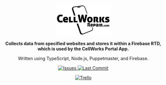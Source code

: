 <p align="center">
  <a align="center" href='portal.cellworksrepair.com'/>
    <img src="logo.svg" width="35%" />
  </a>
</p>

<p align="center">
    <b>Collects data from specified websites and stores it within a Firebase RTD, which is used by the CellWorks Portal App.</b>
</p>

<p align="center">
    Written using TypeScript, Node.js, Puppetmaster, and Firebase.
</p>

<p align="center">
    <a href="https://github.com/Cellworks/Cellworks-Portal-Data-Collector/issues" target="_blank">
        <img src="https://img.shields.io/github/issues/Cellworks/Cellworks-Portal-Data-Collector?color=red&style=for-the-badge" alt="Issues"/>
    </a>
    <a href="https://github.com/Cellworks/Cellworks-Portal-Data-Collector/commits" target="_blank">
        <img src="https://img.shields.io/github/last-commit/Cellworks/Cellworks-Portal-Data-Collector?color=darkgreen&style=for-the-badge" alt="Last Commit"/>
    </a>
</p>

<p align="center">
    <a href="https://trello.com/b/aX4blrLy/cellworks-portal-data-collector" target="_blank">
        <img src="https://img.shields.io/badge/-Trello-blue?logo=trello&style=for-the-badge" alt="Trello">
    </a>
</p>
